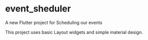 # event_sheduler

A new Flutter project for Scheduling our events

This project uses basic Layout widgets and simple material design. 
